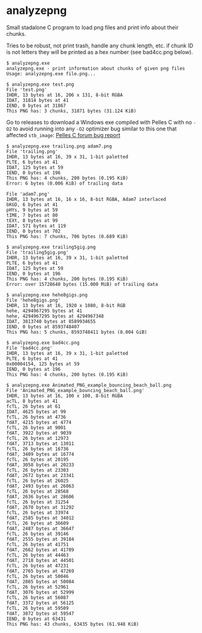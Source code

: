 # analyzepng

Small stadalone C program to load png files and print info about their chunks.

Tries to be robust, not print trash, handle any chunk length, etc. if chunk ID
is not letters they will be printed as a hex number (see bad4cc.png below).

```
$ analyzepng.exe
analyzepng.exe - print information about chunks of given png files
Usage: analyzepng.exe file.png...
```

```
$ analyzepng.exe test.png
File 'test.png'
IHDR, 13 bytes at 16, 206 x 131, 8-bit RGBA
IDAT, 31814 bytes at 41
IEND, 0 bytes at 31867
This PNG has: 3 chunks, 31871 bytes (31.124 KiB)
```

Go to releases to download a Windows exe compiled with Pelles C with no `-O2`
to avoid running into any `-O2` optimizer bug similar to this one that affected
`stb_image`: [Pelles C forum bug report](https://forum.pellesc.de/index.php?topic=7837.0)

```
$ analyzepng.exe trailing.png adam7.png
File 'trailing.png'
IHDR, 13 bytes at 16, 39 x 31, 1-bit paletted
PLTE, 6 bytes at 41
IDAT, 125 bytes at 59
IEND, 0 bytes at 196
This PNG has: 4 chunks, 200 bytes (0.195 KiB)
Error: 6 bytes (0.006 KiB) of trailing data

File 'adam7.png'
IHDR, 13 bytes at 16, 16 x 16, 8-bit RGBA, Adam7 interlaced
bKGD, 6 bytes at 41
pHYs, 9 bytes at 59
tIME, 7 bytes at 80
tEXt, 8 bytes at 99
IDAT, 571 bytes at 119
IEND, 0 bytes at 702
This PNG has: 7 chunks, 706 bytes (0.689 KiB)
```

```
$ analyzepng.exe trailing5gig.png
File 'trailing5gig.png'
IHDR, 13 bytes at 16, 39 x 31, 1-bit paletted
PLTE, 6 bytes at 41
IDAT, 125 bytes at 59
IEND, 0 bytes at 196
This PNG has: 4 chunks, 200 bytes (0.195 KiB)
Error: over 15728640 bytes (15.000 MiB) of trailing data
```

```
$ analyzepng.exe hehe8gigs.png
File 'hehe8gigs.png'
IHDR, 13 bytes at 16, 1920 x 1080, 8-bit RGB
hehe, 4294967295 bytes at 41
hehe, 4294967295 bytes at 4294967348
IDAT, 3813740 bytes at 8589934655
IEND, 0 bytes at 8593748407
This PNG has: 5 chunks, 8593748411 bytes (8.004 GiB)
```

```
$ analyzepng.exe bad4cc.png
File 'bad4cc.png'
IHDR, 13 bytes at 16, 39 x 31, 1-bit paletted
PLTE, 6 bytes at 41
0x00004154, 125 bytes at 59
IEND, 0 bytes at 196
This PNG has: 4 chunks, 200 bytes (0.195 KiB)
```

```
$ analyzepng.exe Animated_PNG_example_bouncing_beach_ball.png
File 'Animated_PNG_example_bouncing_beach_ball.png'
IHDR, 13 bytes at 16, 100 x 100, 8-bit RGBA
acTL, 8 bytes at 41
fcTL, 26 bytes at 61
IDAT, 4625 bytes at 99
fcTL, 26 bytes at 4736
fdAT, 4215 bytes at 4774
fcTL, 26 bytes at 9001
fdAT, 3922 bytes at 9039
fcTL, 26 bytes at 12973
fdAT, 3713 bytes at 13011
fcTL, 26 bytes at 16736
fdAT, 3409 bytes at 16774
fcTL, 26 bytes at 20195
fdAT, 3058 bytes at 20233
fcTL, 26 bytes at 23303
fdAT, 2672 bytes at 23341
fcTL, 26 bytes at 26025
fdAT, 2493 bytes at 26063
fcTL, 26 bytes at 28568
fdAT, 2636 bytes at 28606
fcTL, 26 bytes at 31254
fdAT, 2670 bytes at 31292
fcTL, 26 bytes at 33974
fdAT, 2585 bytes at 34012
fcTL, 26 bytes at 36609
fdAT, 2487 bytes at 36647
fcTL, 26 bytes at 39146
fdAT, 2555 bytes at 39184
fcTL, 26 bytes at 41751
fdAT, 2662 bytes at 41789
fcTL, 26 bytes at 44463
fdAT, 2718 bytes at 44501
fcTL, 26 bytes at 47231
fdAT, 2765 bytes at 47269
fcTL, 26 bytes at 50046
fdAT, 2865 bytes at 50084
fcTL, 26 bytes at 52961
fdAT, 3076 bytes at 52999
fcTL, 26 bytes at 56087
fdAT, 3372 bytes at 56125
fcTL, 26 bytes at 59509
fdAT, 3872 bytes at 59547
IEND, 0 bytes at 63431
This PNG has: 43 chunks, 63435 bytes (61.948 KiB)
```
